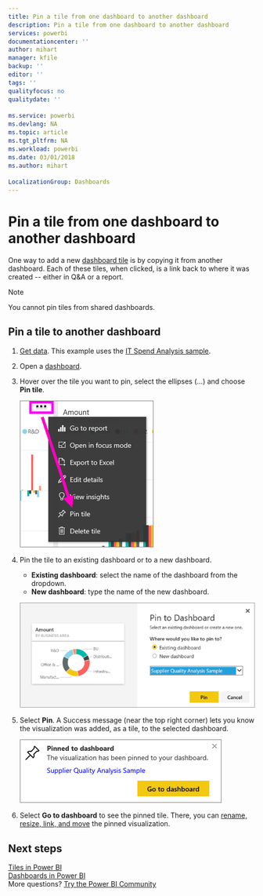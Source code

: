 ```yaml
---
title: Pin a tile from one dashboard to another dashboard
description: Pin a tile from one dashboard to another dashboard
services: powerbi
documentationcenter: ''
author: mihart
manager: kfile
backup: ''
editor: ''
tags: ''
qualityfocus: no
qualitydate: ''

ms.service: powerbi
ms.devlang: NA
ms.topic: article
ms.tgt_pltfrm: NA
ms.workload: powerbi
ms.date: 03/01/2018
ms.author: mihart

LocalizationGroup: Dashboards
---
```

# Pin a tile from one dashboard to another dashboard
﻿One way to add a new [dashboard tile](service-dashboard-tiles.md) is by copying it from another dashboard. Each of these tiles, when clicked, is a link back to where it was created -- either in Q&A or a report. 

> [!NOTE]
> You cannot pin tiles from shared dashboards.

## Pin a tile to another dashboard
1. [Get data](service-get-data.md). This example uses the [IT Spend Analysis sample](sample-it-spend.md).
2. Open a [dashboard](service-dashboards.md).
3. Hover over the tile you want to pin, select the ellipses (...) and choose **Pin tile**.  
   
   ![eellipses menu](media/service-pin-tile-to-another-dashboard/power-bi-pin-another-dash.png)
4. Pin the tile to an existing dashboard or to a new dashboard. 
   
   * **Existing dashboard**: select the name of the dashboard from the dropdown.
   * **New dashboard**: type the name of the new dashboard.
   
   ![Pin to Dashboard dialog](media/service-pin-tile-to-another-dashboard/pbi_pintoanotherdash.png)
5. Select **Pin**.
   A Success message (near the top right corner) lets you know the visualization was added, as a tile, to the selected dashboard.
   
   ![Pinned to dashboard window](media/service-pin-tile-to-another-dashboard/power-bi-pin-success.png)
6. Select **Go to dashboard** to see the pinned tile. There, you can [rename, resize, link, and move](service-dashboard-edit-tile.md) the pinned visualization.

## Next steps
[Tiles in Power BI](service-dashboard-tiles.md)  
[Dashboards in Power BI](service-dashboards.md)  
More questions? [Try the Power BI Community](http://community.powerbi.com/)

